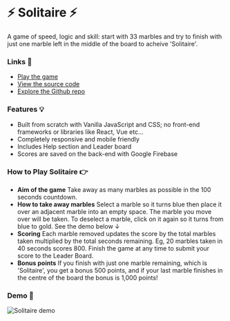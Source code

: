 # ⚡ Solitaire ⚡

A game of speed, logic and skill: start with 33 marbles and try to finish with just one marble left in the middle of the board to acheive 'Solitaire'.

### Links 🔗
- [Play the game](https://js-solitaire-game.rjlevy.repl.co/)
- [View the source code](https://repl.it/@rjlevy/js-solitaire-game)
- [Explore the Github repo](https://github.com/rolandjlevy/js-solitaire-game)

### Features 💡
- Built from scratch with Vanilla JavaScript and CSS; no front-end frameworks or libraries like React, Vue etc...
- Completely responsive and mobile friendly
- Includes Help section and Leader board
- Scores are saved on the back-end with Google Firebase

### How to Play Solitaire 👉
- **Aim of the game**
Take away as many marbles as possible in the 100 seconds countdown.
- **How to take away marbles**
Select a marble so it turns blue then place it over an adjacent marble into an empty space. The marble you move over will be taken. To deselect a marble, click on it again so it turns from blue to gold. See the demo below ↓
- **Scoring**
Each marble removed updates the score by the total marbles taken multiplied by the total seconds remaining. Eg, 20 marbles taken in 40 seconds scores 800. Finish the game at any time to submit your score to the Leader Board.
- **Bonus points**
If you finish with just one marble remaining, which is 'Solitaire', you get a bonus 500 points, and if your last marble finishes in the centre of the board the bonus is 1,000 points!

### Demo 🏁
![Solitaire demo](https://github.com/rolandjlevy/js-solitaire-game/blob/master/images/solitaire-demo-large.gif?raw=true "Solitaire demo")